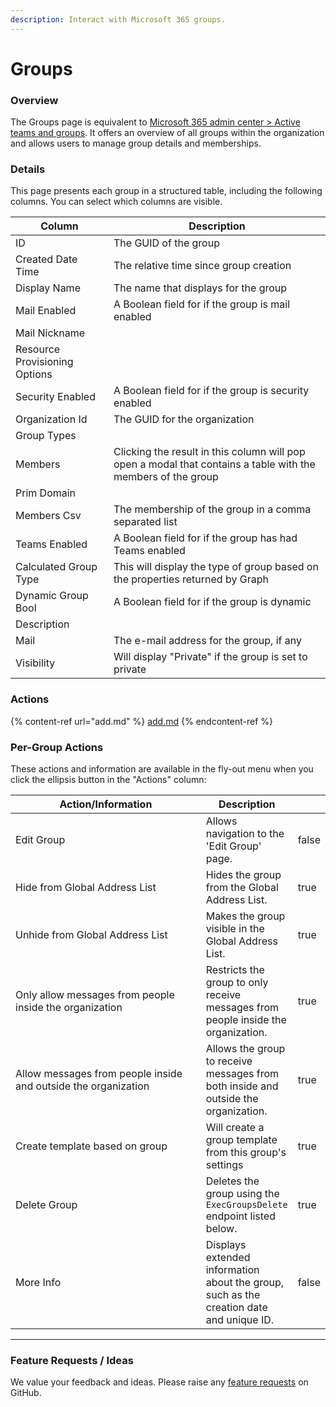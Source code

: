 ```yaml
---
description: Interact with Microsoft 365 groups.
---
```


# Groups

### Overview

The Groups page is equivalent to [Microsoft 365 admin center > Active teams and groups](https://admin.microsoft.com/#/groups). It offers an overview of all groups within the organization and allows users to manage group details and memberships.

### Details

This page presents each group in a structured table, including the following columns. You can select which columns are visible.

| Column                        | Description                                                                                                  |
| ----------------------------- | ------------------------------------------------------------------------------------------------------------ |
| ID                            | The GUID of the group                                                                                        |
| Created Date Time             | The relative time since group creation                                                                       |
| Display Name                  | The name that displays for the group                                                                         |
| Mail Enabled                  | A Boolean field for if the group is mail enabled                                                             |
| Mail Nickname                 |                                                                                                              |
| Resource Provisioning Options |                                                                                                              |
| Security Enabled              | A Boolean field for if the group is security enabled                                                         |
| Organization Id               | The GUID for the organization                                                                                |
| Group Types                   |                                                                                                              |
| Members                       | Clicking the result in this column will pop open a modal that contains a table with the members of the group |
| Prim Domain                   |                                                                                                              |
| Members Csv                   | The membership of the group in a comma separated list                                                        |
| Teams Enabled                 | A Boolean field for if the group has had Teams enabled                                                       |
| Calculated Group Type         | This will display the type of group based on the properties returned by Graph                                |
| Dynamic Group Bool            | A Boolean field for if the group is dynamic                                                                  |
| Description                   |                                                                                                              |
| Mail                          | The e-mail address for the group, if any                                                                     |
| Visibility                    | Will display "Private" if the group is set to private                                                        |

### Actions

{% content-ref url="add.md" %}
[add.md](add.md)
{% endcontent-ref %}

### **Per-Group Actions**

These actions and information are available in the fly-out menu when you click the ellipsis button in the "Actions" column:

<table><thead><tr><th width="294">Action/Information</th><th>Description</th><th data-type="checkbox"></th></tr></thead><tbody><tr><td>Edit Group</td><td>Allows navigation to the 'Edit Group' page.</td><td>false</td></tr><tr><td>Hide from Global Address List</td><td>Hides the group from the Global Address List.</td><td>true</td></tr><tr><td>Unhide from Global Address List</td><td>Makes the group visible in the Global Address List.</td><td>true</td></tr><tr><td>Only allow messages from people inside the organization</td><td>Restricts the group to only receive messages from people inside the organization.</td><td>true</td></tr><tr><td>Allow messages from people inside and outside the organization</td><td>Allows the group to receive messages from both inside and outside the organization.</td><td>true</td></tr><tr><td>Create template based on group</td><td>Will create a group template from this group's settings</td><td>true</td></tr><tr><td>Delete Group</td><td>Deletes the group using the <code>ExecGroupsDelete</code> endpoint listed below.</td><td>true</td></tr><tr><td>More Info</td><td>Displays extended information about the group, such as the creation date and unique ID.</td><td>false</td></tr></tbody></table>

***

### Feature Requests / Ideas

We value your feedback and ideas. Please raise any [feature requests](https://github.com/KelvinTegelaar/CIPP/issues/new?assignees=\&labels=enhancement%2Cno-priority\&projects=\&template=feature.yml\&title=%5BFeature+Request%5D%3A+) on GitHub.
